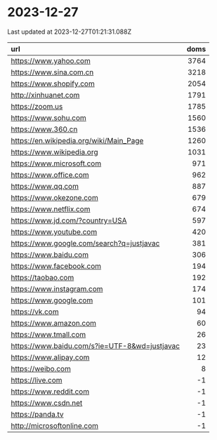 # 2023-12-27

<!-- BEGIN -->
Last updated at 2023-12-27T01:21:31.088Z

url | doms
:- | -:
https://www.yahoo.com | 3764
https://www.sina.com.cn | 3218
https://www.shopify.com | 2054
http://xinhuanet.com | 1791
https://zoom.us | 1785
https://www.sohu.com | 1560
https://www.360.cn | 1536
https://en.wikipedia.org/wiki/Main_Page | 1260
https://www.wikipedia.org | 1031
https://www.microsoft.com | 971
https://www.office.com | 962
https://www.qq.com | 887
https://www.okezone.com | 679
https://www.netflix.com | 674
https://www.jd.com/?country=USA | 597
https://www.youtube.com | 420
https://www.google.com/search?q=justjavac | 381
https://www.baidu.com | 306
https://www.facebook.com | 194
https://taobao.com | 192
https://www.instagram.com | 174
https://www.google.com | 101
https://vk.com | 94
https://www.amazon.com | 60
https://www.tmall.com | 26
https://www.baidu.com/s?ie=UTF-8&wd=justjavac | 23
https://www.alipay.com | 12
https://weibo.com | 8
https://live.com | -1
https://www.reddit.com | -1
https://www.csdn.net | -1
https://panda.tv | -1
http://microsoftonline.com | -1
<!-- END -->
